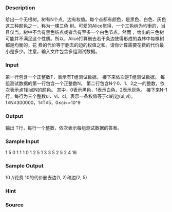 
### Description
给出一个无根树。树有N个点，边有权值。每个点都有颜色，是黑色、白色、灰色这三种颜色之一，称为一棵三色
树。可爱的Alice觉得，一个三色树为均衡的，当且仅当，树中不含有黑色结点或者含有至多一个白色节点。然而
，给出的三色树可能并不满足这个性质。所以，Alice打算删去若干条边使得形成的森林中每棵树都是均衡的，花
费的代价等于删去的边的权值之和。请你计算需要花费的代价最小是多少。注意，输入文件包含多组测试数据。
### Input

第一行包含一个正整数T，表示有T组测试数据。
接下来依次是T组测试数据。
每组测试数据的第一行包含一个正整数N。
第二行包含N个0、1、2之一的整数，依次表示点1到点N的颜色。
其中，0表示黑色，1表示白色，2表示灰色。
接下来N-1行，每行为三个整数ui、vi、ci，表示一条权值等于ci的边(ui,vi)。
1≤N≤300000，1≤T≤5，0≤ci<=10^9

### Output
输出 T行，每行一个整数，依次表示每组测试数据的答案。
### Sample Input
1 
5 
0  1 1 1 0
1  2 5
1  3 3
5  2 5
2  4 16

### Sample Output
10 
//花费 10的代价删去边(1, 2)和边(2, 5)
### Hint

### Source
